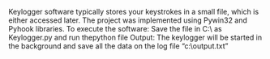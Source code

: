 Keylogger software typically stores your keystrokes in a small file, which is either accessed later. The project was implemented using Pywin32 and Pyhook libraries. 
To execute the software:
Save the file in C:\ as Keylogger.py and run thepython file 
Output: 
The keylogger will be started in the background and save all the data on the log file “c:\output.txt”
